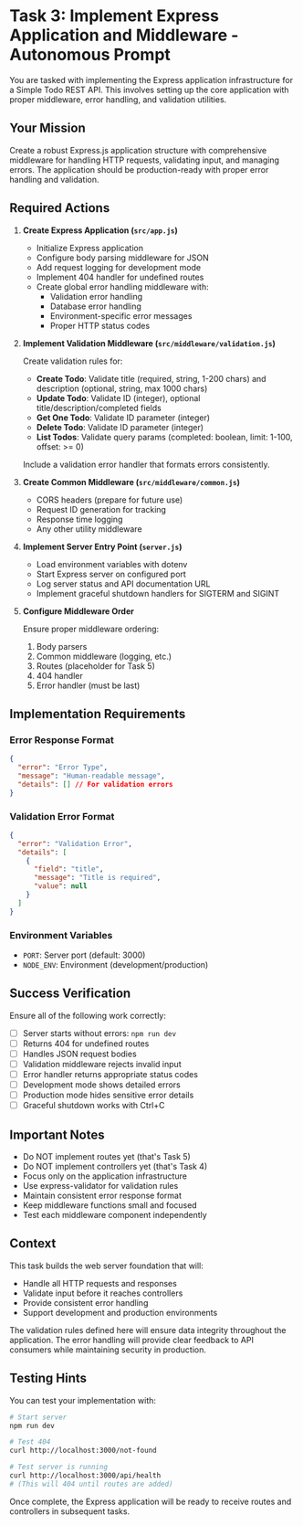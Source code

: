 # Task 3: Implement Express Application and Middleware - Autonomous Prompt

You are tasked with implementing the Express application infrastructure for a Simple Todo REST API. This involves setting up the core application with proper middleware, error handling, and validation utilities.

## Your Mission

Create a robust Express.js application structure with comprehensive middleware for handling HTTP requests, validating input, and managing errors. The application should be production-ready with proper error handling and validation.

## Required Actions

1. **Create Express Application (`src/app.js`)**
   - Initialize Express application
   - Configure body parsing middleware for JSON
   - Add request logging for development mode
   - Implement 404 handler for undefined routes
   - Create global error handling middleware with:
     - Validation error handling
     - Database error handling
     - Environment-specific error messages
     - Proper HTTP status codes

2. **Implement Validation Middleware (`src/middleware/validation.js`)**
   
   Create validation rules for:
   - **Create Todo**: Validate title (required, string, 1-200 chars) and description (optional, string, max 1000 chars)
   - **Update Todo**: Validate ID (integer), optional title/description/completed fields
   - **Get One Todo**: Validate ID parameter (integer)
   - **Delete Todo**: Validate ID parameter (integer)
   - **List Todos**: Validate query params (completed: boolean, limit: 1-100, offset: >= 0)
   
   Include a validation error handler that formats errors consistently.

3. **Create Common Middleware (`src/middleware/common.js`)**
   - CORS headers (prepare for future use)
   - Request ID generation for tracking
   - Response time logging
   - Any other utility middleware

4. **Implement Server Entry Point (`server.js`)**
   - Load environment variables with dotenv
   - Start Express server on configured port
   - Log server status and API documentation URL
   - Implement graceful shutdown handlers for SIGTERM and SIGINT

5. **Configure Middleware Order**
   
   Ensure proper middleware ordering:
   1. Body parsers
   2. Common middleware (logging, etc.)
   3. Routes (placeholder for Task 5)
   4. 404 handler
   5. Error handler (must be last)

## Implementation Requirements

### Error Response Format
```json
{
  "error": "Error Type",
  "message": "Human-readable message",
  "details": [] // For validation errors
}
```

### Validation Error Format
```json
{
  "error": "Validation Error",
  "details": [
    {
      "field": "title",
      "message": "Title is required",
      "value": null
    }
  ]
}
```

### Environment Variables
- `PORT`: Server port (default: 3000)
- `NODE_ENV`: Environment (development/production)

## Success Verification

Ensure all of the following work correctly:

- [ ] Server starts without errors: `npm run dev`
- [ ] Returns 404 for undefined routes
- [ ] Handles JSON request bodies
- [ ] Validation middleware rejects invalid input
- [ ] Error handler returns appropriate status codes
- [ ] Development mode shows detailed errors
- [ ] Production mode hides sensitive error details
- [ ] Graceful shutdown works with Ctrl+C

## Important Notes

- Do NOT implement routes yet (that's Task 5)
- Do NOT implement controllers yet (that's Task 4)
- Focus only on the application infrastructure
- Use express-validator for validation rules
- Maintain consistent error response format
- Keep middleware functions small and focused
- Test each middleware component independently

## Context

This task builds the web server foundation that will:
- Handle all HTTP requests and responses
- Validate input before it reaches controllers
- Provide consistent error handling
- Support development and production environments

The validation rules defined here will ensure data integrity throughout the application. The error handling will provide clear feedback to API consumers while maintaining security in production.

## Testing Hints

You can test your implementation with:
```bash
# Start server
npm run dev

# Test 404
curl http://localhost:3000/not-found

# Test server is running
curl http://localhost:3000/api/health
# (This will 404 until routes are added)
```

Once complete, the Express application will be ready to receive routes and controllers in subsequent tasks.